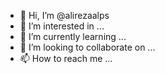 - 👋 Hi, I’m @alirezaalps
- 👀 I’m interested in ...
- 🌱 I’m currently learning ...
- 💞️ I’m looking to collaborate on ...
- 📫 How to reach me ...

<!---
alirezaalps/alirezaalps is a ✨ special ✨ repository because its `README.md` (this file) appears on your GitHub profile.
You can click the Preview link to take a look at your changes.
--->
